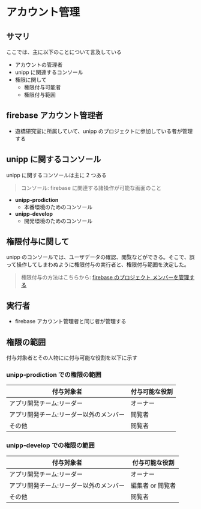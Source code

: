 # アカウント管理

## サマリ

ここでは、主に以下のことについて言及している

- アカウントの管理者
- unipp に関連するコンソール
- 権限に関して
  - 権限付与可能者
  - 権限付与範囲

## firebase アカウント管理者

- 遊橋研究室に所属していて、unipp のプロジェクトに参加している者が管理する

## unipp に関するコンソール

unipp に関するコンソールは主に 2 つある

> コンソール: firebase に関連する諸操作が可能な画面のこと

- **unipp-prodiction**
  - 本番環境のためのコンソール
- **unipp-develop**
  - 開発環境のためのコンソール

## 権限付与に関して

unipp のコンソールでは、ユーザデータの確認、閲覧などができる。そこで、誤って操作してしまわぬように権限付与の実行者と、権限付与範囲を決定した。

> 権限付与の方法はこちらから: [firebase のプロジェクト メンバーを管理する](https://support.google.com/firebase/answer/7000272?hl=ja)

## 実行者

- firebase アカウント管理者と同じ者が管理する

## 権限の範囲

付与対象者とその人物にに付与可能な役割を以下に示す

### unipp-prodiction での権限の範囲

| 付与対象者                              | 付与可能な役割 |
| --------------------------------------- | -------------- |
| アプリ開発チーム:リーダー               | オーナー       |
| アプリ開発チーム:リーダー以外のメンバー | 閲覧者         |
| その他                                  | 閲覧者         |

### unipp-develop での権限の範囲

| 付与対象者                              | 付与可能な役割   |
| --------------------------------------- | ---------------- |
| アプリ開発チーム:リーダー               | オーナー         |
| アプリ開発チーム:リーダー以外のメンバー | 編集者 or 閲覧者 |
| その他                                  | 閲覧者           |
